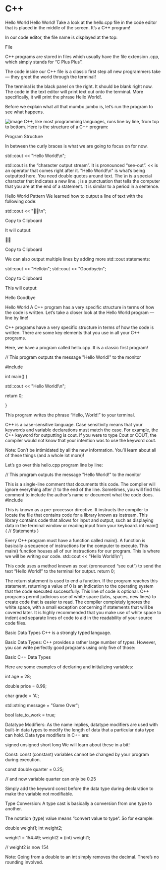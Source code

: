 # C++
Hello World
Hello World!
Take a look at the hello.cpp file in the code editor that is placed in the middle of the screen. It’s a C++ program!

In our code editor, the file name is displayed at the top:

File

C++ programs are stored in files which usually have the file extension .cpp, which simply stands for “C Plus Plus”.

The code inside our C++ file is a classic first step all new programmers take — they greet the world through the terminal!

The terminal is the black panel on the right. It should be blank right now. The code in the text editor will print text out onto the terminal. More specifically, it will print the phrase Hello World!.

Before we explain what all that mumbo jumbo is, let’s run the program to see what happens.

![image](https://github.com/user-attachments/assets/ae107dcd-6811-49e8-bc12-255619df6489)
C++, like most programming languages, runs line by line, from top to bottom. Here is the structure of a C++ program:

Program Structure

In between the curly braces is what we are going to focus on for now.

std::cout << "Hello World!\n";



std::cout is the “character output stream”. It is pronounced “see-out”.
<< is an operator that comes right after it.
"Hello World!\n" is what’s being outputted here. You need double quotes around text. The \n is a special character that indicates a new line.
; is a punctuation that tells the computer that you are at the end of a statement. It is similar to a period in a sentence.

Hello World
Pattern
We learned how to output a line of text with the following code:

std::cout << "🚙💨\n";

Copy to Clipboard

It will output:

🚙💨

Copy to Clipboard

We can also output multiple lines by adding more std::cout statements:

std::cout << "Hello\n";
std::cout << "Goodbye\n";

Copy to Clipboard

This will output:

Hello
Goodbye

Hello World
A C++ program has a very specific structure in terms of how the code is written. Let’s take a closer look at the Hello World program — line by line!

C++ programs have a very specific structure in terms of how the code is written. There are some key elements that you use in all your C++ programs.

Here, we have a program called hello.cpp. It is a classic first program!

// This program outputs the message "Hello World!" to the monitor

#include <iostream>

int main() {

   std::cout << "Hello World!\n";

   return 0;

}

This program writes the phrase “Hello, World!” to your terminal.

C++ is a case-sensitive language. Case sensitivity means that your keywords and variable declarations must match the case. For example, the C++ keyword for outputting is cout. If you were to type Cout or COUT, the compiler would not know that your intention was to use the keyword cout.

Note: Don’t be intimidated by all the new information. You’ll learn about all of these things (and a whole lot more)!

Let’s go over this hello.cpp program line by line:

// This program outputs the message "Hello World!" to the monitor

This is a single-line comment that documents this code. The compiler will ignore everything after // to the end of the line. Sometimes, you will find this comment to include the author’s name or document what the code does.
#include <iostream>

This is known as a pre-processor directive. It instructs the compiler to locate the file that contains code for a library known as iostream. This library contains code that allows for input and output, such as displaying data in the terminal window or reading input from your keyboard.
int main() {
    // Statements
}

Every C++ program must have a function called main(). A function is basically a sequence of instructions for the computer to execute. This main() function houses all of our instructions for our program. This is where we will be writing our code.
std::cout << "Hello World!\n";

This code uses a method known as cout (pronounced “see out”) to send the text “Hello World!” to the terminal for output.
return 0;

The return statement is used to end a function. If the program reaches this statement, returning a value of 0 is an indication to the operating system that the code executed successfully. This line of code is optional.
C++ programs permit judicious use of white space (tabs, spaces, new lines) to create code that is easier to read. The compiler completely ignores the white space, with a small exception concerning if statements that will be covered later. It is highly recommended that you make use of white space to indent and separate lines of code to aid in the readability of your source code files.

Basic Data Types
C++ is a strongly typed language.

Basic Data Types:
C++ provides a rather large number of types. However, you can write perfectly good programs using only five of those:

Basic C++ Data Types

Here are some examples of declaring and initializing variables:

int age = 28;

double price = 8.99;

char grade = 'A';

std::string message = "Game Over";

bool late_to_work = true;

Datatype Modifiers:
As the name implies, datatype modifiers are used with built-in data types to modify the length of data that a particular data type can hold. Data type modifiers in C++ are:

signed
unsigned
short
long
We will learn about these in a bit!

Const:
const (constant) variables cannot be changed by your program during execution.

const double quarter = 0.25;

// and now variable quarter can only be 0.25

Simply add the keyword const before the data type during declaration to make the variable not modifiable.

Type Conversion:
A type cast is basically a conversion from one type to another.

The notation (type) value means “convert value to type“. So for example:

double weight1;
int weight2;

weight1 = 154.49;
weight2 = (int) weight1;

// weight2 is now 154

Note: Going from a double to an int simply removes the decimal. There’s no rounding involved.

